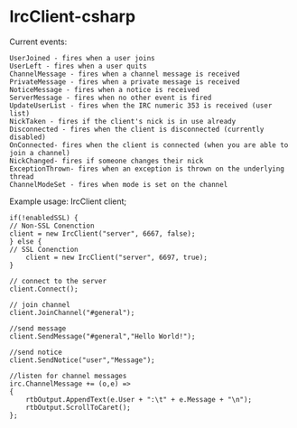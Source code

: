 IrcClient-csharp
================


Current events:

    UserJoined - fires when a user joins
    UserLeft - fires when a user quits
    ChannelMessage - fires when a channel message is received
    PrivateMessage - fires when a private message is received
    NoticeMessage - fires when a notice is received
    ServerMessage - fires when no other event is fired
    UpdateUserList - fires when the IRC numeric 353 is received (user list)
    NickTaken - fires if the client's nick is in use already
    Disconnected - fires when the client is disconnected (currently disabled)
    OnConnected- fires when the client is connected (when you are able to join a channel)
    NickChanged- fires if someone changes their nick
    ExceptionThrown- fires when an exception is thrown on the underlying thread
    ChannelModeSet - fires when mode is set on the channel
    
Example usage:
    IrcClient client;
	
    if(!enabledSSL) {
	// Non-SSL Conenction
	client = new IrcClient("server", 6667, false);
    } else {
	// SSL Conenction
    	client = new IrcClient("server", 6697, true);
    }
    
    // connect to the server
    client.Connect();
    
    // join channel
    client.JoinChannel("#general");
    
    //send message
    client.SendMessage("#general","Hello World!");
    
    //send notice
    client.SendNotice("user","Message");
    
    //listen for channel messages
    irc.ChannelMessage += (o,e) =>
    {
        rtbOutput.AppendText(e.User + ":\t" + e.Message + "\n");
        rtbOutput.ScrollToCaret();
    };
